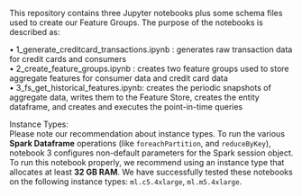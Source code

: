 This repository contains three Jupyter notebooks plus some schema files used to create our Feature Groups. The purpose of the notebooks is described as:

•	1_generate_creditcard_transactions.ipynb : generates raw transaction data for credit cards and consumers </br>
•	2_create_feature_groups.ipynb : creates two feature groups used to store aggregate features for consumer data and credit card data </br>
•	3_fs_get_historical_features.ipynb: creates the periodic snapshots of aggregate data, writes them to the Feature Store, creates the entity dataframe, and creates and executes the point-in-time queries </br>

Instance Types: </br>
Please note our recommendation about instance types. To run the various **Spark Dataframe** operations (like `foreachPartition`, and `reduceByKey`), notebook 3 configures non-default parameters for the Spark session object. To run this notebook properly, we recommend
 using an instance type that allocates at least **32 GB RAM**. We have successfully tested these notebooks on the following instance
types: `ml.c5.4xlarge`, `ml.m5.4xlarge`.

